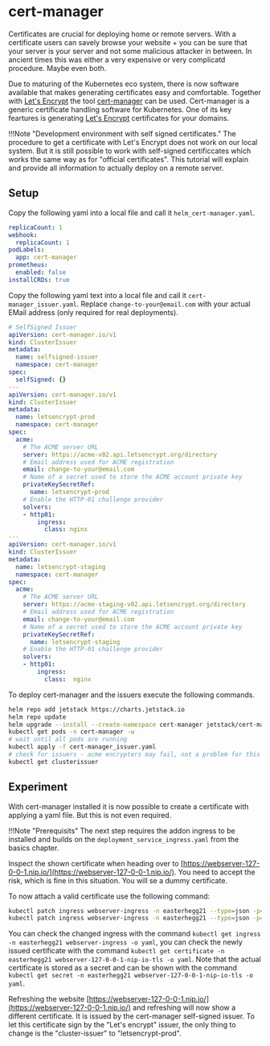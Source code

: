 # cert-manager

Certificates are crucial for deploying home or remote servers. With a certificate users can savely browse your website + you can be sure that your server is your server and not some malicious attacker in between. In ancient times this was either a very expensive or very complicatd procedure. Maybe even both.

Due to maturing of the Kubernetes eco system, there is now software available that makes generating certificates easy and comfortable. Together with [Let's Encrypt](https://letsencrypt.org/about/) the tool [cert-manager](https://cert-manager.io/docs/) can be used. Cert-manager is a generic certificate handling software for Kubernetes. One of its key feartures is generating [Let's Encrypt](https://letsencrypt.org/about/) certificates for your domains.

!!!Note "Development environment with self signed certificates."
    The procedure to get a certificate with Let's Encrypt does not work on our local system. But it is still possible to work with self-signed certificcates which works the same way as for "official certificates". This tutorial will explain and provide all information to actually deploy on a remote server.

## Setup

Copy the following yaml into a local file and call it `helm_cert-manager.yaml`.

```yaml
replicaCount: 1
webhook:
  replicaCount: 1
podLabels:
  app: cert-manager
prometheus:
  enabled: false
installCRDs: true
```

Copy the following yaml text into a local file and call it `cert-manager_issuer.yaml`. Replace `change-to-your@email.com` with your actual EMail address (only required for real deployments).

```yaml
# SelfSigned Issuer
apiVersion: cert-manager.io/v1
kind: ClusterIssuer
metadata:
  name: selfsigned-issuer
  namespace: cert-manager
spec:
  selfSigned: {}
---
apiVersion: cert-manager.io/v1
kind: ClusterIssuer
metadata:
  name: letsencrypt-prod
  namespace: cert-manager
spec:
  acme:
    # The ACME server URL
    server: https://acme-v02.api.letsencrypt.org/directory
    # Email address used for ACME registration
    email: change-to-your@email.com
    # Name of a secret used to store the ACME account private key
    privateKeySecretRef:
      name: letsencrypt-prod
    # Enable the HTTP-01 challenge provider
    solvers:
    - http01:
        ingress:
          class: nginx
---
apiVersion: cert-manager.io/v1
kind: ClusterIssuer
metadata:
  name: letsencrypt-staging
  namespace: cert-manager
spec:
  acme:
    # The ACME server URL
    server: https://acme-staging-v02.api.letsencrypt.org/directory
    # Email address used for ACME registration
    email: change-to-your@email.com
    # Name of a secret used to store the ACME account private key
    privateKeySecretRef:
      name: letsencrypt-staging
    # Enable the HTTP-01 challenge provider
    solvers:
    - http01:
        ingress:
          class:  nginx
```

To deploy cert-manager and the issuers execute the following commands.

```sh
helm repo add jetstack https://charts.jetstack.io
helm repo update
helm upgrade --install --create-namespace cert-manager jetstack/cert-manager -n cert-manager -f ./helm_cert-manager.yaml
kubectl get pods -n cert-manager -w
# wait until all pods are running
kubectl apply -f cert-manager_issuer.yaml
# check for issuers - acme encrypters may fail, not a problem for this tutorial
kubectl get clusterissuer
```

## Experiment

With cert-manager installed it is now possible to create a certificate with applying a yaml file. But this is not even required.

!!!Note "Prerequisits"
    The next step requires the addon ingress to be installed and builds on the `deployment_service_ingress.yaml` from the basics chapter.

Inspect the shown certificate when heading over to [https://webserver-127-0-0-1.nip.io/](https://webserver-127-0-0-1.nip.io/). You need to accept the risk, which is fine in this situation. You will se a dummy certificate.

To now attach a valid certificate use the following command:

```sh
kubectl patch ingress webserver-ingress -n easterhegg21 --type=json -p='[{"op": "add", "path": "/metadata/annotations", "value": {"nginx.ingress.kubernetes.io/force-ssl-redirect": "true", "cert-manager.io/cluster-issuer": "selfsigned-issuer"}}]'
kubectl patch ingress webserver-ingress -n easterhegg21 --type=json -p='[{"op": "add", "path": "/spec/tls", "value": [{"hosts": ["webserver-127-0-0-1.nip.io"], "secretName": "webserver-127-0-0-1-nip-io-tls"}]}]'
```

You can check the changed ingress with the command ```kubectl get ingress -n easterhegg21 webserver-ingress -o yaml```, you can check the newly issued certificate with the command ```kubectl get certificate -n easterhegg21 webserver-127-0-0-1-nip-io-tls -o yaml```. Note that the actual certificate is stored as a secret and can be shown with the command ```kubectl get secret -n easterhegg21 webserver-127-0-0-1-nip-io-tls -o yaml```.

Refreshing the website [https://webserver-127-0-0-1.nip.io/](https://webserver-127-0-0-1.nip.io/) and refreshing will now show a different certificate. It is issued by the cert-manager self-signed issuer. To let this certificate sign by the "Let's encrypt" issuer, the only thing to change is the "cluster-issuer" to "letsencrypt-prod".
